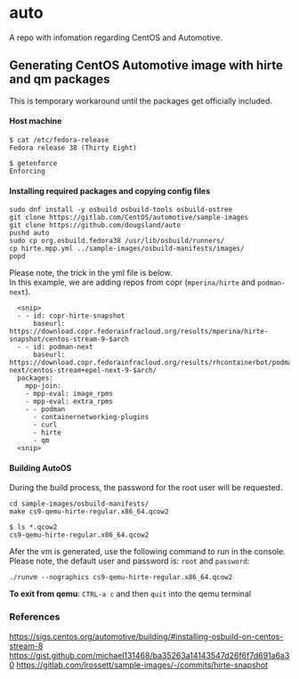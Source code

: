 # auto
A repo with infomation regarding CentOS and Automotive.

## Generating CentOS Automotive image with hirte and qm packages
This is temporary workaround until the packages get officially
included.

#### Host machine
```
$ cat /etc/fedora-release
Fedora release 38 (Thirty Eight)
```

```
$ getenforce
Enforcing
```

#### Installing required packages and copying config files
```
sudo dnf install -y osbuild osbuild-tools osbuild-ostree 
git clone https://gitlab.com/CentOS/automotive/sample-images
git clone https://github.com/dougsland/auto
pushd auto
sudo cp org.osbuild.fedora38 /usr/lib/osbuild/runners/ 
cp hirte.mpp.yml ../sample-images/osbuild-manifests/images/
popd
```

Please note, the trick in the yml file is below.  
In this example, we are adding repos from copr (`mperina/hirte` and `podman-next`).
```
  <snip>
  - - id: copr-hirte-snapshot
      baseurl: https://download.copr.fedorainfracloud.org/results/mperina/hirte-snapshot/centos-stream-9-$arch
  - - id: podman-next
      baseurl: https://download.copr.fedorainfracloud.org/results/rhcontainerbot/podman-next/centos-stream+epel-next-9-$arch/
  packages:
    mpp-join:
    - mpp-eval: image_rpms
    - mpp-eval: extra_rpms
    - - podman
      - containernetworking-plugins
      - curl
      - hirte
      - qm
  <snip>
```
#### Building AutoOS
During the build process, the password for the root user will be requested.
```
cd sample-images/osbuild-manifests/
make cs9-qemu-hirte-regular.x86_64.qcow2

$ ls *.qcow2
cs9-qemu-hirte-regular.x86_64.qcow2
```

Afer the vm is generated, use the following command to run in the console.  
Please note, the default user and password is: `root` and `password`:
```
./runvm --nographics cs9-qemu-hirte-regular.x86_64.qcow2
```
**To exit from qemu**: `CTRL-a c` and then `quit` into the qemu terminal

### References
https://sigs.centos.org/automotive/building/#installing-osbuild-on-centos-stream-8
https://gist.github.com/michael131468/ba35263a14143547d26f6f7d691a6a30
https://gitlab.com/lrossett/sample-images/-/commits/hirte-snapshot

